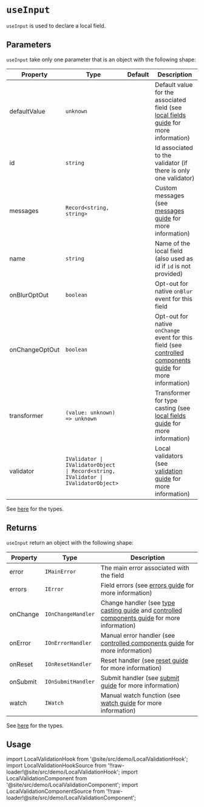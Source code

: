 # `useInput`

`useInput` is used to declare a local field.

## Parameters

`useInput` take only one parameter that is an object with the following shape:

| Property         | Type                                                                               | Default | Description                                                                                                                                                                           |
| ---------------- | ---------------------------------------------------------------------------------- | ------- | ------------------------------------------------------------------------------------------------------------------------------------------------------------------------------------- |
| defaultValue     | `unknown`                                                                          |         | Default value for the associated field (see [local fields guide](/docs/guides/local-fields) for more information)                                                                     |
| id               | `string`                                                                           |         | Id associated to the validator (if there is only one validator)                                                                                                                       |
| messages         | `Record<string, string>`                                                           |         | Custom messages (see [messages guide](/docs/guides/messages-and-i18n) for more information)                                                                                           |
| name <Required/> | `string`                                                                           |         | Name of the local field (also used as id if `id` is not provided)                                                                                                                     |
| onBlurOptOut     | `boolean`                                                                          |         | Opt-out for native `onBlur` event for this field                                                                                                                                      |
| onChangeOptOut   | `boolean`                                                                          |         | Opt-out for native `onChange` event for this field (see [controlled components guide](/docs/guides/controlled-components#validators-and-onchange-event-opt-out) for more information) |
| transformer      | `(value: unknown) => unknown`                                                      |         | Transformer for type casting (see [local fields guide](/docs/guides/local-fields) for more information)                                                                               |
| validator        | `IValidator \| IValidatorObject \| Record<string, IValidator \| IValidatorObject>` |         | Local validators (see [validation guide](/docs/guides/validation) for more information)                                                                                               |

See [here](/docs/api/types) for the types.

## Returns

`useInput` return an object with the following shape:

| Property | Type               | Description                                                                                                                                                                        |
| -------- | ------------------ | ---------------------------------------------------------------------------------------------------------------------------------------------------------------------------------- |
| error    | `IMainError`       | The main error associated with the field                                                                                                                                           |
| errors   | `IError`           | Field errors (see [errors guide](/docs/guides/errors-and-styling) for more information)                                                                                            |
| onChange | `IOnChangeHandler` | Change handler (see [type casting guide](/docs/guides/type-casting-and-default-values) and [controlled components guide](/docs/guides/controlled-components) for more information) |
| onError  | `IOnErrorHandler`  | Manual error handler (see [controlled components guide](/docs/guides/controlled-components#managing-manual-errors) for more information)                                           |
| onReset  | `IOnResetHandler`  | Reset handler (see [reset guide](/docs/guides/submit-and-reset#with-the-onreset-handler) for more information)                                                                     |
| onSubmit | `IOnSubmitHandler` | Submit handler (see [submit guide](/docs/guides/submit-and-reset#using-the-onsubmit-handler) for more information)                                                                 |
| watch    | `IWatch`           | Manual watch function (see [watch guide](/docs/guides/watch) for more information)                                                                                                 |

See [here](/docs/api/types) for the types.

## Usage

import LocalValidationHook from '@site/src/demo/LocalValidationHook';
import LocalValidationHookSource from '!!raw-loader!@site/src/demo/LocalValidationHook';
import LocalValidationComponent from '@site/src/demo/LocalValidationComponent';
import LocalValidationComponentSource from '!!raw-loader!@site/src/demo/LocalValidationComponent';

<DemoTabs Component={LocalValidationComponent} Hook={LocalValidationHook} componentCode={LocalValidationComponentSource} componentMetastring="{9,24,27}" hookCode={LocalValidationHookSource} hookMetastring="{10,30,35}" />

